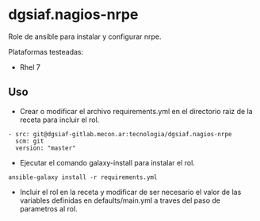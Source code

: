 # dgsiaf.nagios-nrpe

Role de ansible para instalar y configurar nrpe.

Plataformas testeadas:
- Rhel 7

## Uso

- Crear o modificar el archivo requirements.yml en el directorio raiz de la receta para incluir el rol.

```
- src: git@dgsiaf-gitlab.mecon.ar:tecnologia/dgsiaf.nagios-nrpe
  scm: git
  version: "master"
```

- Ejecutar el comando galaxy-install para instalar el rol.

```
ansible-galaxy install -r requirements.yml
```

- Incluir el rol en la receta y modificar de ser necesario el valor de las variables definidas en defaults/main.yml a traves del paso de parametros al rol.

